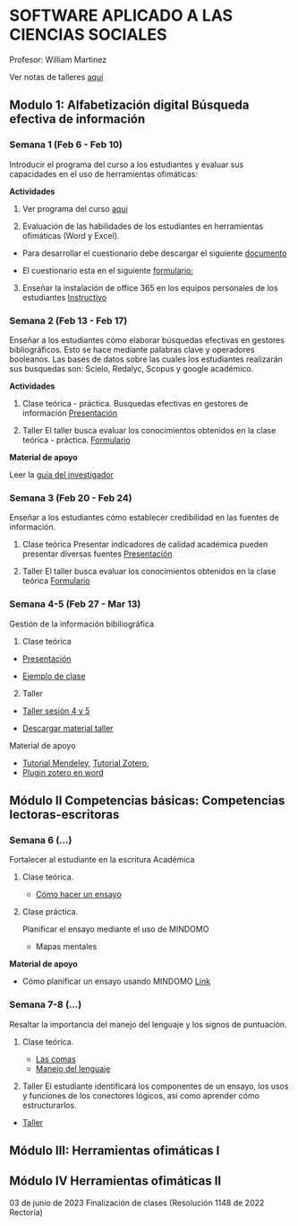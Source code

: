 # SOFTWARE APLICADO A LAS CIENCIAS SOCIALES
Profesor: William Martinez

Ver notas de talleres [aquí](https://github.com/wamartinez/sacs/blob/main/Calificaciones.pdf)

## Modulo 1: Alfabetización digital Búsqueda efectiva de información   

### Semana 1 (Feb 6 - Feb 10)

Introducir el programa del curso a los estudiantes y evaluar sus capacidades en el uso de herramientas ofimáticas:

**Actividades**

1. Ver programa del curso [aquí](https://github.com/wamartinez/sacs/blob/main/PROGRAMASOFTWARE_SASC_2023_1.pdf)

2. Evaluación de las habilidades de los estudiantes en herramientas ofimáticas (Word y Excel).

- Para desarrollar el cuestionario debe descargar el siguiente [documento](https://github.com/wamartinez/sacs/blob/main/Ejercicio/Ejercicio.docx)

- El cuestionario esta en el siguiente [formulario:](https://forms.gle/k8ENnTLwQxEMHTau7)

3. Enseñar la instalación de office 365 en los equipos personales de los estudiantes [Instructivo](http://ciencias.bogota.unal.edu.co/fileadmin/Facultad_de_Ciencias/Contingencia_Covid_19/Files/INSTRUCTIVO_DE_REGISTRO_DESCARGA_OFFICE_GRATUITA_DOCENTES_Y_ESTUDIANTES_UNAL__2_.pdf)

### Semana 2 (Feb 13 - Feb 17)

Enseñar a los estudiantes cómo elaborar búsquedas efectivas en gestores bibliográficos. Esto se hace mediante palabras clave y operadores booleanos. Las bases de datos sobre las cuales los estudiantes realizarán sus busquedas son: Scielo, Redalyc, Scopus y google académico.

**Actividades**

1. Clase teórica - práctica.
   Busquedas efectivas en gestores de información [Presentación](https://github.com/wamartinez/sacs/blob/main/Semana2/ClaseSem1_OperadoresBooleanos.pptx)

2. Taller
   El taller busca evaluar los conocimientos obtenidos en la clase teórica - práctica.
   [Formulario](https://docs.google.com/forms/d/e/1FAIpQLScatqL1cs0sXECi7AgqdnY-RD5pHhHVI4DeSc7CBncSOyb4Ng/viewform?usp=sf_link)
   
**Material de apoyo**

Leer la [guía del investigador](https://github.com/wamartinez/sacs/blob/main/Semana2/ResearchBasics_Guide_2018.pdf)

### Semana 3  (Feb 20 - Feb 24)

Enseñar a los estudiantes cómo establecer credibilidad en las fuentes de información.

1. Clase teórica
   Presentar indicadores de calidad académica pueden presentar diversas fuentes [Presentación](https://github.com/wamartinez/sacs/blob/main/Semana3/StablishingCredibility.pptx)

2. Taller
   El taller busca evaluar los conocimientos obtenidos en la clase teórica [Formulario](https://docs.google.com/forms/d/e/1FAIpQLScUrvRmdEGpGy20ME7hDbm5hnX_q7RcBeojHfYgphqIodupBg/viewform)

### Semana 4-5 (Feb 27 - Mar 13)

Gestión de la información bibiliográfica

1. Clase teórica

* [Presentación](https://github.com/wamartinez/sacs/blob/main/Semana4/Biblio.pptx)

* [Ejemplo de clase](https://github.com/wamartinez/sacs/blob/main/Semana4/EjemploClase.docx)


2. Taller
* [Taller sesión 4 y 5](https://docs.google.com/forms/d/1DOplQ86JX_xKReDqvgU_4Sl1l5VTBm7B0GwzL22rlq4/edit)

* [Descargar material taller](https://github.com/wamartinez/sacs/blob/main/Semana4/Taller_Gestores_Bibliográficos.docx)

Material de apoyo

* [Tutorial Mendeley](https://www.youtube.com/watch?v=BdOrncz0NYQ&t=373s), [Tutorial Zotero](https://www.youtube.com/watch?v=7PV21-1JLvo),
* [Plugin zotero en word](https://github.com/wamartinez/sacs/blob/main/Semana4/PluginWordZotero.docx)


## Módulo II Competencias básicas: Competencias lectoras-escritoras 

### Semana 6 (...)

Fortalecer al estudiante en la escritura Académica

1. Clase teórica.
   * [Cómo hacer un ensayo](https://github.com/wamartinez/sacs/blob/main/Modulo2/Como_hacer_un_ensayo.pptx)

2. Clase práctica.

   Planificar el ensayo mediante el uso de MINDOMO
   * Mapas mentales

**Material de apoyo**
* Cómo planificar un ensayo usando MINDOMO [Link](https://www.mindomo.com/blog/how-to-make-an-outline-for-an-essay/)

### Semana 7-8 (...)

Resaltar la importancia del manejo del lenguaje y los signos de puntuación.

1. Clase teórica.
   * [Las comas](https://github.com/wamartinez/sacs/blob/main/Modulo2/LaComa.pdf) 
   * [Manejo del lenguaje](https://github.com/wamartinez/sacs/blob/main/Modulo2/ManejoLenguaje.pdf)

2.  Taller
    El estudiante identificará los componentes de un ensayo, los usos y funciones de los conectores lógicos, así como aprender cómo estructurarlos.

* [Taller](https://github.com/wamartinez/sacs/blob/main/Modulo2/Taller.doc)

## Módulo III: Herramientas ofimáticas I 





## Módulo IV Herramientas ofimáticas II

03 de junio de 2023	Finalización de clases (Resolución 1148 de 2022 Rectoría)
